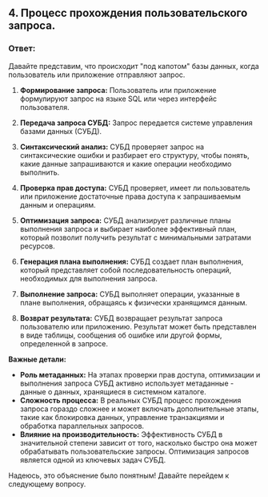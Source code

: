 ## 4. Процесс прохождения пользовательского запроса. 

### Ответ:

Давайте представим, что происходит "под капотом" базы данных, когда пользователь или приложение отправляют запрос.  

1. **Формирование запроса:** Пользователь или приложение формулируют запрос на языке SQL или через интерфейс пользователя. 

2. **Передача запроса СУБД:**  Запрос передается системе управления базами данных (СУБД).

3. **Синтаксический анализ:** СУБД проверяет запрос на синтаксические ошибки и разбирает его структуру,  чтобы понять,  какие данные запрашиваются и какие операции необходимо выполнить.

4. **Проверка прав доступа:** СУБД проверяет,  имеет  ли пользователь или приложение  достаточные  права  доступа  к  запрашиваемым  данным  и  операциям.

5. **Оптимизация запроса:** СУБД анализирует различные планы выполнения запроса и выбирает наиболее эффективный план,  который позволит  получить  результат  с  минимальными  затратами  ресурсов.

6. **Генерация плана выполнения:**  СУБД создает план выполнения,  который представляет  собой  последовательность  операций,  необходимых  для  выполнения  запроса.

7. **Выполнение запроса:**  СУБД выполняет  операции,  указанные  в  плане  выполнения,  обращаясь  к  физически  хранящимся  данным.

8. **Возврат результата:** СУБД возвращает  результат  запроса  пользователю  или  приложению.  Результат  может  быть  представлен  в  виде  таблицы,  сообщения  об  ошибке  или  другой  формы,  определенной  в  запросе.

**Важные детали:**

* **Роль метаданных:** На  этапах  проверки  прав  доступа,  оптимизации  и  выполнения  запроса  СУБД  активно  использует  метаданные -  данные  о  данных,  хранящиеся  в  системном  каталоге.
* **Сложность процесса:**  В  реальных  СУБД  процесс  прохождения  запроса  гораздо  сложнее  и  может  включать  дополнительные  этапы,  такие  как  блокировка  данных,  управление  транзакциями  и  обработка  параллельных  запросов.
* **Влияние  на  производительность:**  Эффективность  СУБД  в  значительной  степени  зависит  от  того,  насколько  быстро  она  может  обрабатывать  пользовательские  запросы.  Оптимизация  запросов  является  одной  из  ключевых  задач  СУБД.

Надеюсь,  это  объяснение  было  понятным!  Давайте  перейдем  к  следующему  вопросу.
